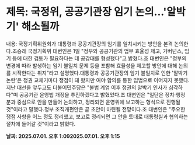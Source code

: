 # **제목: 국정위, 공공기관장 임기 논의…'알박기' 해소될까**

  내용: 국정기획위원회가 대통령과 공공기관장의 임기를 일치시키는 방안을 본격 논의한다.조승래 국정기획위 대변인은 1일 "정부와 공공기관의 업무 효율성 제고, 거버넌스, 임기 등에 대한 검토가 필요하다는 데 공감대를 형성했다"고 밝혔다.조 대변인은 "정부의 변경에 따라 발생하는 임기 불일치 문제 등을 포함해 효율성을 제고할 방안에 대해 논의를 시작한다는 취지"라고 설명했다.대통령과 공공기관장의 임기 불일치로 인한 '알박기 논란'은 정권 교체기마다 쟁점이 돼 왔지만 여야 합의를 통한 입법으로 이어지지 못했다.지난 대선을 앞두고도 더불어민주당은 "불법 계엄 이후 정권의 알박기 인사가 심각하다"며 공공기관 운영법 개정을 추진하겠다고 밝혔었다.조 대변인은 "일단은 정치·행정 분과 중심으로 안을 만들어 논의하고, 정리되면 운영위에 보고하는 형식으로 진행될 것"이라고 말했다.정부 조직개편안은 곧 초안이 마련될 전망이다.조 대변인은 "주요한 쟁점 사항을 어느 정도 정리했고, 보고로 정리되면 그 안을 토대로 대통령실과 협의하는 절차에 들어갈 것"이라고 밝혔다.

  **날짜: 2025.07.01. 오후 1:092025.07.01. 오후 1:15**